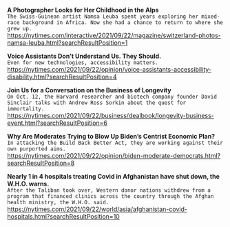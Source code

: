 **A Photographer Looks for Her Childhood in the Alps**\
`The Swiss-Guinean artist Namsa Leuba spent years exploring her mixed-race background in Africa. Now she had a chance to return to where she grew up.`\
https://nytimes.com/interactive/2021/09/22/magazine/switzerland-photos-namsa-leuba.html?searchResultPosition=1

**Voice Assistants Don’t Understand Us. They Should.**\
`Even for new technologies, accessibility matters.`\
https://nytimes.com/2021/09/22/opinion/voice-assistants-accessibility-disability.html?searchResultPosition=4

**Join Us for a Conversation on the Business of Longevity**\
`On Oct. 12, the Harvard researcher and biotech company founder David Sinclair talks with Andrew Ross Sorkin about the quest for immortality.`\
https://nytimes.com/2021/09/22/business/dealbook/longevity-business-event.html?searchResultPosition=6

**Why Are Moderates Trying to Blow Up Biden’s Centrist Economic Plan?**\
`In attacking the Build Back Better Act, they are working against their own purported aims.`\
https://nytimes.com/2021/09/22/opinion/biden-moderate-democrats.html?searchResultPosition=8

**Nearly 1 in 4 hospitals treating Covid in Afghanistan have shut down, the W.H.O. warns.**\
`After the Taliban took over, Western donor nations withdrew from a program that financed clinics across the country through the Afghan health ministry, the W.H.O. said.`\
https://nytimes.com/2021/09/22/world/asia/afghanistan-covid-hospitals.html?searchResultPosition=10

